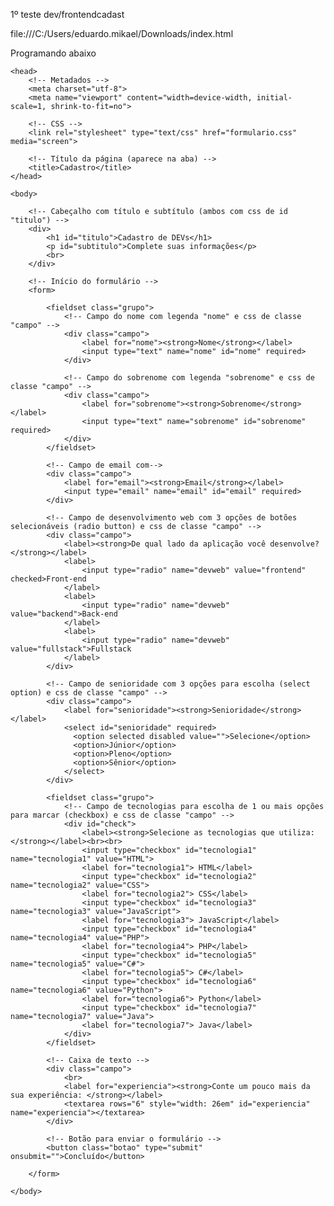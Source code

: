 
1º teste dev/frontendcadast

file:///C:/Users/eduardo.mikael/Downloads/index.html 

Programando abaixo 


<!doctype html>
<html>

    <head>
        <!-- Metadados -->
        <meta charset="utf-8">
        <meta name="viewport" content="width=device-width, initial-scale=1, shrink-to-fit=no">
    
        <!-- CSS -->
        <link rel="stylesheet" type="text/css" href="formulario.css" media="screen">

        <!-- Título da página (aparece na aba) -->
        <title>Cadastro</title>
    </head>

    <body>  

        <!-- Cabeçalho com título e subtítulo (ambos com css de id "titulo") -->
        <div>
            <h1 id="titulo">Cadastro de DEVs</h1>
            <p id="subtitulo">Complete suas informações</p>
            <br>
        </div>

        <!-- Início do formulário -->
        <form>

            <fieldset class="grupo">
                <!-- Campo do nome com legenda "nome" e css de classe "campo" -->
                <div class="campo">
                    <label for="nome"><strong>Nome</strong></label>
                    <input type="text" name="nome" id="nome" required>
                </div>

                <!-- Campo do sobrenome com legenda "sobrenome" e css de classe "campo" -->
                <div class="campo">
                    <label for="sobrenome"><strong>Sobrenome</strong></label>
                    <input type="text" name="sobrenome" id="sobrenome" required>
                </div>
            </fieldset> 

            <!-- Campo de email com-->
            <div class="campo">
                <label for="email"><strong>Email</strong></label>
                <input type="email" name="email" id="email" required>
            </div>

            <!-- Campo de desenvolvimento web com 3 opções de botões selecionáveis (radio button) e css de classe "campo" -->
            <div class="campo">
                <label><strong>De qual lado da aplicação você desenvolve?</strong></label>
                <label>
                    <input type="radio" name="devweb" value="frontend" checked>Front-end
                </label>
                <label>
                    <input type="radio" name="devweb" value="backend">Back-end
                </label>
                <label>
                    <input type="radio" name="devweb" value="fullstack">Fullstack
                </label>
            </div>

            <!-- Campo de senioridade com 3 opções para escolha (select option) e css de classe "campo" -->
            <div class="campo">
                <label for="senioridade"><strong>Senioridade</strong></label>
                <select id="senioridade" required>
                  <option selected disabled value="">Selecione</option>
                  <option>Júnior</option>
                  <option>Pleno</option>
                  <option>Sênior</option>
                </select>
            </div>

            <fieldset class="grupo">
                <!-- Campo de tecnologias para escolha de 1 ou mais opções para marcar (checkbox) e css de classe "campo" -->
                <div id="check">
                    <label><strong>Selecione as tecnologias que utiliza:</strong></label><br><br>
                    <input type="checkbox" id="tecnologia1" name="tecnologia1" value="HTML">
                    <label for="tecnologia1"> HTML</label>
                    <input type="checkbox" id="tecnologia2" name="tecnologia2" value="CSS">
                    <label for="tecnologia2"> CSS</label>
                    <input type="checkbox" id="tecnologia3" name="tecnologia3" value="JavaScript">
                    <label for="tecnologia3"> JavaScript</label>
                    <input type="checkbox" id="tecnologia4" name="tecnologia4" value="PHP">
                    <label for="tecnologia4"> PHP</label>
                    <input type="checkbox" id="tecnologia5" name="tecnologia5" value="C#">
                    <label for="tecnologia5"> C#</label>
                    <input type="checkbox" id="tecnologia6" name="tecnologia6" value="Python">
                    <label for="tecnologia6"> Python</label>
                    <input type="checkbox" id="tecnologia7" name="tecnologia7" value="Java">
                    <label for="tecnologia7"> Java</label>
                </div>
            </fieldset>

            <!-- Caixa de texto -->
            <div class="campo">
                <br>
                <label for="experiencia"><strong>Conte um pouco mais da sua experiência: </strong></label>
                <textarea rows="6" style="width: 26em" id="experiencia" name="experiencia"></textarea>
            </div>

            <!-- Botão para enviar o formulário -->
            <button class="botao" type="submit" onsubmit="">Concluído</button>            

        </form>

    </body>

</html>

